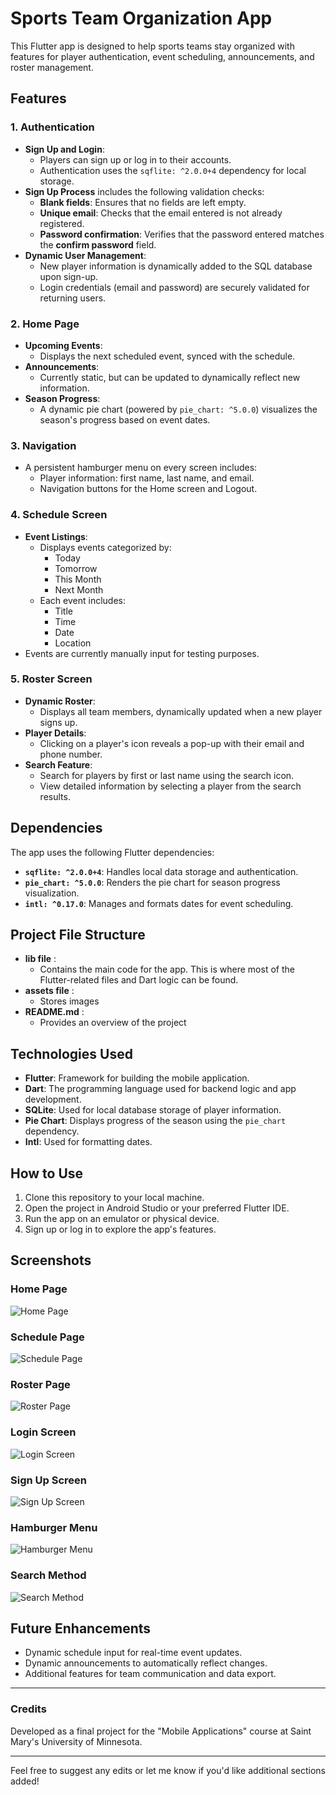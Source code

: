 # Sports Team Organization App

This Flutter app is designed to help sports teams stay organized with features for player 
authentication, event scheduling, announcements, and roster management.

## Features 

### 1. **Authentication**
- **Sign Up and Login**:
    - Players can sign up or log in to their accounts.
    - Authentication uses the `sqflite: ^2.0.0+4` dependency for local storage.
- **Sign Up Process** includes the following validation checks:
  - **Blank fields**: Ensures that no fields are left empty.
  - **Unique email**: Checks that the email entered is not already registered.
  - **Password confirmation**: Verifies that the password entered matches the **confirm password** field.
- **Dynamic User Management**:
    - New player information is dynamically added to the SQL database upon sign-up.
    - Login credentials (email and password) are securely validated for returning users.

### 2. **Home Page**
- **Upcoming Events**:
    - Displays the next scheduled event, synced with the schedule.
- **Announcements**:
    - Currently static, but can be updated to dynamically reflect new information.
- **Season Progress**:
    - A dynamic pie chart (powered by `pie_chart: ^5.0.0`) visualizes the season's progress based on event dates.

### 3. **Navigation**
- A persistent hamburger menu on every screen includes:
    - Player information: first name, last name, and email.
    - Navigation buttons for the Home screen and Logout.

### 4. **Schedule Screen**
- **Event Listings**:
    - Displays events categorized by:
        - Today
        - Tomorrow
        - This Month
        - Next Month
    - Each event includes:
        - Title
        - Time
        - Date
        - Location
- Events are currently manually input for testing purposes.

### 5. **Roster Screen**
- **Dynamic Roster**:
    - Displays all team members, dynamically updated when a new player signs up.
- **Player Details**:
    - Clicking on a player's icon reveals a pop-up with their email and phone number.
- **Search Feature**:
    - Search for players by first or last name using the search icon.
    - View detailed information by selecting a player from the search results.

## Dependencies
The app uses the following Flutter dependencies:
- **`sqflite: ^2.0.0+4`**: Handles local data storage and authentication.
- **`pie_chart: ^5.0.0`**: Renders the pie chart for season progress visualization.
- **`intl: ^0.17.0`**: Manages and formats dates for event scheduling.

## Project File Structure 
- **lib file** :
  - Contains the main code for the app. This is where most of the Flutter-related files and Dart logic can be found.
- **assets file** :
  - Stores images
- **README.md** :
  - Provides an overview of the project

## Technologies Used
- **Flutter**: Framework for building the mobile application.
- **Dart**: The programming language used for backend logic and app development.
- **SQLite**: Used for local database storage of player information.
- **Pie Chart**: Displays progress of the season using the `pie_chart` dependency.
- **Intl**: Used for formatting dates.

## How to Use
1. Clone this repository to your local machine.
2. Open the project in Android Studio or your preferred Flutter IDE.
3. Run the app on an emulator or physical device.
4. Sign up or log in to explore the app's features.

## Screenshots
### Home Page
![Home Page](assets/screenshots/home_page.png)

### Schedule Page
![Schedule Page](assets/screenshots/schedule_page.png)

### Roster Page
![Roster Page](assets/screenshots/roster_page.png)

### Login Screen
![Login Screen](assets/screenshots/login_screen.png)

### Sign Up Screen
![Sign Up Screen](assets/screenshots/sign_up_screen.png)

### Hamburger Menu
![Hamburger Menu](assets/screenshots/hamburger_navigation.png)

### Search Method
![Search Method](assets/screenshots/search_info.png)

## Future Enhancements
- Dynamic schedule input for real-time event updates.
- Dynamic announcements to automatically reflect changes.
- Additional features for team communication and data export.

---

### Credits
Developed as a final project for the "Mobile Applications" course at Saint Mary's University of Minnesota.

---

Feel free to suggest any edits or let me know if you'd like additional sections added!

